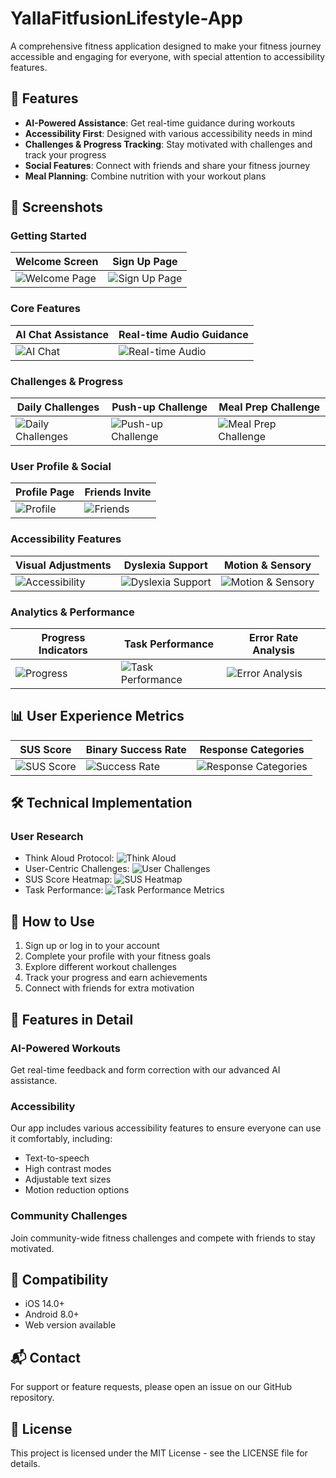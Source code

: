 # YallaFitfusionLifestyle-App

A comprehensive fitness application designed to make your fitness journey accessible and engaging for everyone, with special attention to accessibility features.

## 🚀 Features

- **AI-Powered Assistance**: Get real-time guidance during workouts
- **Accessibility First**: Designed with various accessibility needs in mind
- **Challenges & Progress Tracking**: Stay motivated with challenges and track your progress
- **Social Features**: Connect with friends and share your fitness journey
- **Meal Planning**: Combine nutrition with your workout plans

## 📱 Screenshots

### Getting Started

| Welcome Screen | Sign Up Page |
|----------------|--------------|
| ![Welcome Page](welcome%20page.PNG) | ![Sign Up Page](sing%20up%20page%201%20normal.PNG) |

### Core Features

| AI Chat Assistance | Real-time Audio Guidance |
|--------------------|--------------------------|
| ![AI Chat](Ai%20chat%20assistance.PNG) | ![Real-time Audio](real%20time%20audio%20assistance%20during%20workouts.PNG) |

### Challenges & Progress

| Daily Challenges | Push-up Challenge | Meal Prep Challenge |
|------------------|-------------------|---------------------|
| ![Daily Challenges](daily%202.PNG) | ![Push-up Challenge](push%20up%20challenge%20updated.PNG) | ![Meal Prep Challenge](meal%20prep%20challenge%20with%20workout.PNG) |

### User Profile & Social

| Profile Page | Friends Invite |
|--------------|----------------|
| ![Profile](profile%20page.PNG) | ![Friends](friends%20invite.PNG) |

### Accessibility Features

| Visual Adjustments | Dyslexia Support | Motion & Sensory |
|--------------------|------------------|------------------|
| ![Accessibility](accessibility%20features.PNG) | ![Dyslexia Support](dyslexia.PNG) | ![Motion & Sensory](colour%20and%20visual,motion%20sensory.PNG) |

### Analytics & Performance

| Progress Indicators | Task Performance | Error Rate Analysis |
|---------------------|------------------|---------------------|
| ![Progress](progress%20indicators.PNG) | ![Task Performance](mean%20time%20completion%20task.PNG) | ![Error Analysis](error%20rate%20analysis.PNG) |

## 📊 User Experience Metrics

| SUS Score | Binary Success Rate | Response Categories |
|-----------|---------------------|---------------------|
| ![SUS Score](sus%20score.PNG) | ![Success Rate](binary%20sucess%20rate.PNG) | ![Response Categories](count%20of%20resppnses%20by%20category.PNG) |

## 🛠️ Technical Implementation

### User Research
- Think Aloud Protocol: ![Think Aloud](think%20aloud%20protocol.PNG)
- User-Centric Challenges: ![User Challenges](user%20centric%20challenges.PNG)
- SUS Score Heatmap: ![SUS Heatmap](sus%20score%20heat%20map.PNG)
- Task Performance: ![Task Performance Metrics](task%20perfornance%20metrics%20error%20breakdown.PNG)

## 📝 How to Use

1. Sign up or log in to your account
2. Complete your profile with your fitness goals
3. Explore different workout challenges
4. Track your progress and earn achievements
5. Connect with friends for extra motivation

## 🌟 Features in Detail

### AI-Powered Workouts
Get real-time feedback and form correction with our advanced AI assistance.

### Accessibility
Our app includes various accessibility features to ensure everyone can use it comfortably, including:
- Text-to-speech
- High contrast modes
- Adjustable text sizes
- Motion reduction options

### Community Challenges
Join community-wide fitness challenges and compete with friends to stay motivated.

## 📱 Compatibility

- iOS 14.0+
- Android 8.0+
- Web version available

## 📬 Contact

For support or feature requests, please open an issue on our GitHub repository.

## 📄 License

This project is licensed under the MIT License - see the LICENSE file for details.
